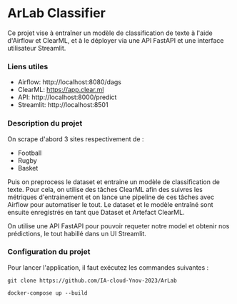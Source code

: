# ArLab Classifier
Ce projet vise à entraîner un modèle de classification de texte à l'aide d'Airflow et ClearML, et à le déployer via une API FastAPI et une interface utilisateur Streamlit.

### Liens utiles
- Airflow: http://localhost:8080/dags
- ClearML: https://app.clear.ml
- API: http://localhost:8000/predict
- Streamlit: http://localhost:8501

### Description du projet
On scrape d'abord 3 sites respectivement de :
- Football
- Rugby
- Basket

Puis on preprocess le dataset et entraine un modèle de classification de texte.
Pour cela, on utilise des tâches ClearML afin des suivres les métriques d'entrainement et on lance une pipeline de ces tâches avec Airflow pour automatiser le tout.
Le dataset et le modèle entraîné sont ensuite enregistrés en tant que Dataset et Artefact ClearML.

On utilise une API FastAPI pour pouvoir requeter notre model et obtenir nos prédictions, le tout habillé dans un UI Streamlit.

### Configuration du projet
Pour lancer l'application, il faut exécutez les commandes suivantes :

`git clone https://github.com/IA-cloud-Ynov-2023/ArLab`

`docker-compose up --build`